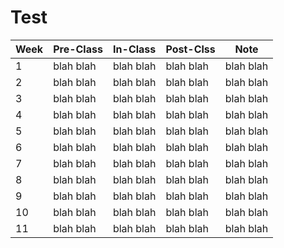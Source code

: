 Test
=======================

| Week | Pre-Class | In-Class | Post-Clss | Note
| -----| --------- | -------- | --------- | --------|
| 1    | blah blah | blah blah | blah blah | blah blah
| 2    | blah blah | blah blah | blah blah | blah blah
| 3    | blah blah | blah blah | blah blah | blah blah
| 4    | blah blah | blah blah | blah blah | blah blah
| 5    | blah blah | blah blah | blah blah | blah blah
| 6    | blah blah | blah blah | blah blah | blah blah
| 7    | blah blah | blah blah | blah blah | blah blah
| 8    | blah blah | blah blah | blah blah | blah blah
| 9    | blah blah | blah blah | blah blah | blah blah
| 10    | blah blah | blah blah | blah blah | blah blah
| 11    | blah blah | blah blah | blah blah | blah blah
